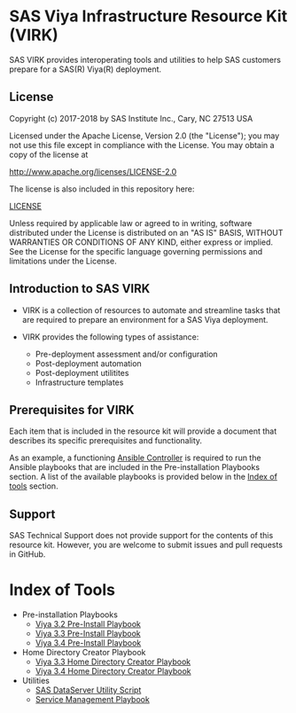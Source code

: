 # SAS Viya Infrastructure Resource Kit (VIRK)

SAS VIRK provides interoperating tools and utilities to help SAS customers prepare for a SAS(R) Viya(R) deployment.

## License

Copyright (c) 2017-2018 by SAS Institute Inc., Cary, NC 27513 USA

Licensed under the Apache License, Version 2.0 (the "License"); 
you may not use this file except in compliance with the License. 
You may obtain a copy of the license at

   http://www.apache.org/licenses/LICENSE-2.0
   
The license is also included in this repository here:

   [LICENSE](LICENSE)

Unless required by applicable law or agreed to in writing, software 
distributed under the License is distributed on an "AS IS" BASIS, 
WITHOUT WARRANTIES OR CONDITIONS OF ANY KIND, either express or implied. 
See the License for the specific language governing permissions and 
limitations under the License.

## Introduction to SAS VIRK
* VIRK is a collection of resources to automate and streamline tasks that are required to prepare an environment for a SAS Viya deployment.
* VIRK provides the following types of assistance:

  * Pre-deployment assessment and/or configuration
  * Post-deployment automation
  * Post-deployment utilitites
  * Infrastructure templates

## Prerequisites for VIRK
Each item that is included in the resource kit will provide a document that describes its specific prerequisites and functionality.

As an example, a functioning [Ansible Controller](http://docs.ansible.com/ansible/latest/intro_installation.html) is required to run  the Ansible playbooks that are included in the Pre-installation Playbooks section. A list of the available playbooks is provided below in the [Index of tools](#index-of-tools) section.

## Support
SAS Technical Support does not provide support for the contents of this resource kit. However, you are welcome to submit issues and pull requests in GitHub.

# Index of Tools

* Pre-installation Playbooks
  * [Viya 3.2 Pre-Install Playbook](../viya-3.2/playbooks/pre-install-playbook)
  * [Viya 3.3 Pre-Install Playbook](../viya-3.3/playbooks/pre-install-playbook)
  * [Viya 3.4 Pre-Install Playbook](../viya-3.4/playbooks/pre-install-playbook)
* Home Directory Creator Playbook
  * [Viya 3.3 Home Directory Creator Playbook](../viya-3.3/playbooks/home-directory-creator)
  * [Viya 3.4 Home Directory Creator Playbook](../viya-3.4/playbooks/home-directory-creator)
* Utilities
  * [SAS DataServer Utility Script](../viya-3.4/utilities/postgres/viya)
  * [Service Management Playbook](../viya-3.4/playbooks/service-management)

